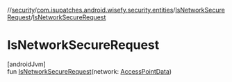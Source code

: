 //[security](../../../index.md)/[com.isupatches.android.wisefy.security.entities](../index.md)/[IsNetworkSecureRequest](index.md)/[IsNetworkSecureRequest](-is-network-secure-request.md)

# IsNetworkSecureRequest

[androidJvm]\
fun [IsNetworkSecureRequest](-is-network-secure-request.md)(network: [AccessPointData](../../../../accesspoints/accesspoints/com.isupatches.android.wisefy.accesspoints.entities/-access-point-data/index.md))
